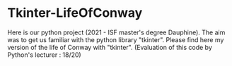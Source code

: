 # Tkinter-LifeOfConway
 Here is our python project (2021 - ISF master's degree Dauphine). The aim was to get us familiar with the python library "tkinter". Please find here my version of the life of Conway with "tkinter". (Evaluation of this code by Python's lecturer : 18/20)
